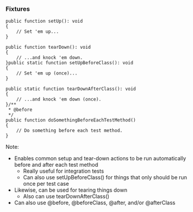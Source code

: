 ### Fixtures

<pre class="fragment-replacement"><code class="hljs lang-php fragment fade-out" data-fragment-index="0">public function setUp(): void
{
    // Set 'em up...
}

public function tearDown(): void
{
    // ...and knock 'em down.
}</code><span class="fragment fade-out" data-fragment-index="1"><code class="hljs lang-php fragment fade-in" data-fragment-index="0">public static function setUpBeforeClass(): void
{
    // Set 'em up (once)...
}

public static function tearDownAfterClass(): void
{
    // ...and knock 'em down (once).
}</code></span><code class="hljs lang-php fragment fade-in" data-fragment-index="1">/**
 * @before
 */
public function doSomethingBeforeEachTestMethod()
{
    // Do something before each test method.
}</code></pre>

Note:

* Enables common setup and tear-down actions to be run automatically before and after each test method
    - Really useful for integration tests
    - Can also use setUpBeforeClass() for things that only should be run once per test case
* Likewise, can be used for tearing things down
    - Also can use tearDownAfterClass()
* Can also use @before, @beforeClass, @after, and/or @afterClass
